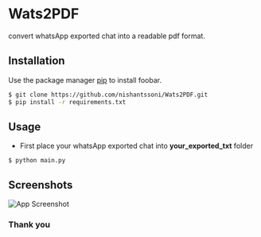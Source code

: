 # Wats2PDF

convert whatsApp exported chat into a readable pdf format.

## Installation

Use the package manager [pip](https://pip.pypa.io/en/stable/) to install foobar.

```bash
$ git clone https://github.com/nishantssoni/Wats2PDF.git
$ pip install -r requirements.txt
```
## Usage
- First place your whatsApp exported chat into **your_exported_txt** folder

```
$ python main.py
```


## Screenshots

![App Screenshot](https://i.ibb.co/jMdC6Wq/readmeimage.png)

### Thank you
